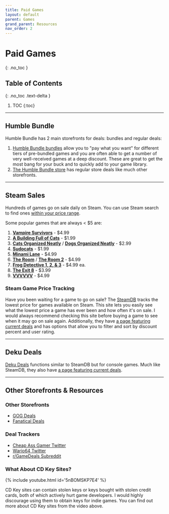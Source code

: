 ```yaml
---
title: Paid Games
layout: default
parent: Games
grand_parent: Resources
nav_order: 2
---
```


# Paid Games
{: .no_toc }

## Table of Contents
{: .no_toc .text-delta }

1. TOC
{:toc}

-----

## Humble Bundle

Humble Bundle has 2 main storefronts for deals: bundles and regular deals:
1. [Humble Bundle bundles](https://www.humblebundle.com/games) allow you to "pay what you want" for different tiers of pre-bundled games and you are often able to get a number of very well-received games at a deep discount. These are great to get the most bang for your buck and to quickly add to your game library.
2. [The Humble Bundle store](https://www.humblebundle.com/store) has regular store deals like much other storefronts.

-----

## Steam Sales

Hundreds of games go on sale daily on Steam. You can use Steam search to find ones [within your price range](https://store.steampowered.com/search/?maxprice=5).

Some popular games that are always < $5 are:
1. [**Vampire Survivors**](https://store.steampowered.com/app/1794680/Vampire_Survivors/) - $4.99
2. [**A Building Full of Cats**](https://store.steampowered.com/app/1969080/A_Building_Full_of_Cats/) - $1.99
3. [**Cats Organized Neatly**](https://store.steampowered.com/app/1369340/Cats_Organized_Neatly/) / [**Dogs Organized Neatly**](https://store.steampowered.com/app/1597730/Dogs_Organized_Neatly/) - $2.99
4. [**Sudocats**](https://store.steampowered.com/app/1725640/Sudocats/) - $1.99
5. [**Minami Lane**](https://store.steampowered.com/app/2678990/Minami_Lane/) - $4.99
6. [**The Room**](https://store.steampowered.com/app/288160/The_Room/) / [**The Room 2**](https://store.steampowered.com/app/425580/The_Room_Two/) - $4.99
7. [**Frog Detective 1, 2, & 3**](https://store.steampowered.com/bundle/28689/Frog_Detective_1__2__3/) - $4.99 ea.
8. [**The Exit 8**](https://store.steampowered.com/app/2653790/The_Exit_8/) - $3.99
9. [**VVVVVV**](https://store.steampowered.com/app/70300/VVVVVV/) - $4.99

### Steam Game Price Tracking

Have you been waiting for a game to go on sale? The [SteamDB](https://steamdb.info/) tracks the lowest price for games available on Steam. This site lets you easily see what the lowest price a game has ever been and how often it's on sale. I would always recommend checking this site before buying a game to see when it may go on sale again. Additionally, they have [a page featuring current deals](https://steamdb.info/sales/) and has options that allow you to filter and sort by discount percent and user rating.

-----

## Deku Deals

[Deku Deals](https://www.dekudeals.com/) functions similar to SteamDB but for console games. Much like SteamDB, they also have [a page featuring current deals](https://www.dekudeals.com/hottest).

-----

## Other Storefronts & Resources

### Other Storefronts

* [GOG Deals](https://www.gog.com/en/games?discounted=true)
* [Fanatical Deals](https://www.fanatical.com/en/on-sale)

### Deal Trackers

* [Cheap Ass Gamer Twitter](https://twitter.com/videogamedeals)
* [Wario64 Twitter](https://twitter.com/Wario64)
* [r/GameDeals Subreddit](https://www.reddit.com/r/GameDeals/)

### What About CD Key Sites?

{% include youtube.html id='5nBOMSKP7E4' %}

CD Key sites can contain stolen keys or keys bought with stolen credit cards, both of which actively hurt game developers. I would highly discourage using them to obtain keys for indie games. You can find out more about CD Key sites from the video above.
